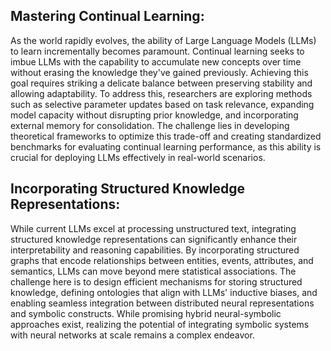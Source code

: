 ## Mastering Continual Learning:
As the world rapidly evolves, the ability of Large Language Models (LLMs) to learn incrementally becomes paramount. Continual learning seeks to imbue LLMs with the capability to accumulate new concepts over time without erasing the knowledge they've gained previously. Achieving this goal requires striking a delicate balance between preserving stability and allowing adaptability. To address this, researchers are exploring methods such as selective parameter updates based on task relevance, expanding model capacity without disrupting prior knowledge, and incorporating external memory for consolidation. The challenge lies in developing theoretical frameworks to optimize this trade-off and creating standardized benchmarks for evaluating continual learning performance, as this ability is crucial for deploying LLMs effectively in real-world scenarios.
## Incorporating Structured Knowledge Representations:
While current LLMs excel at processing unstructured text, integrating structured knowledge representations can significantly enhance their interpretability and reasoning capabilities. By incorporating structured graphs that encode relationships between entities, events, attributes, and semantics, LLMs can move beyond mere statistical associations. The challenge here is to design efficient mechanisms for storing structured knowledge, defining ontologies that align with LLMs' inductive biases, and enabling seamless integration between distributed neural representations and symbolic constructs. While promising hybrid neural-symbolic approaches exist, realizing the potential of integrating symbolic systems with neural networks at scale remains a complex endeavor.
